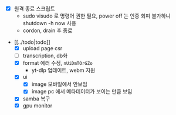 - [X] 원격 종료 스크립트
  - sudo visudo 로 명령어 권한 필요, power off 는 인증 회피 불가하니 shutdown -h now 사용
  - cordon, drain 후 종료
- [[../todo|todo]]
  - [X] upload page csr
  - [ ] transcription, db화
  - [X] format 에러 수정, `nUiDmTOrGZo`
    - yt-dlp 업데이트, webm 지원
  - [X] ui
    - [X] image 모바일에서 안보임
    - [X] image pc 에서 메타데이터가 보이는 만큼 보임
  - [X] samba 복구
  - [X] gpu monitor
